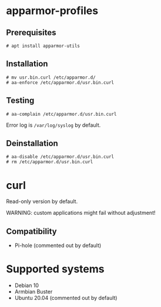 # apparmor-profiles
## Prerequisites
```
# apt install apparmor-utils
```

## Installation
```
# mv usr.bin.curl /etc/apparmor.d/
# aa-enforce /etc/apparmor.d/usr.bin.curl
```

## Testing
```
# aa-complain /etc/apparmor.d/usr.bin.curl
```
Error log is `/var/log/syslog` by default.

## Deinstallation
```
# aa-disable /etc/apparmor.d/usr.bin.curl
# rm /etc/apparmor.d/usr.bin.curl
```

# curl
Read-only version by default.

WARNING: custom applications might fail without adjustment!

## Compatibility
- Pi-hole (commented out by default)

# Supported systems

- Debian 10
- Armbian Buster
- Ubuntu 20.04 (commented out by default)
